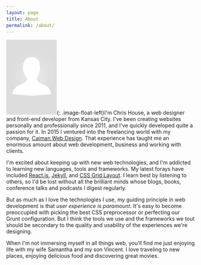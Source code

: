 ```yaml
---
layout: page
title: About
permalink: /about/
---
```


![Chris House, web designer and front-end developer](/assets/no-image.jpg){: .image-float-left}I'm Chris House, a web designer and front-end developer from Kansas City. I've been creating websites personally and professionally since 2011, and I've quickly developed quite a passion for it. In 2015 I ventured into the freelancing world with my company, [Caiman Web Design](http://caimanwebdesign.com). That experience has taught me an enormous amount about web development, business and working with clients.

I'm excited about keeping up with new web technologies, and I'm addicted to learning new languages, tools and frameworks. My latest forays have included [React.js](https://facebook.github.io/react/), [Jekyll](https://jekyllrb.com/), and [CSS Grid Layout](https://www.w3.org/TR/css-grid-1/). I learn best by listening to others, so I'd be lost without all the brilliant minds whose blogs, books, conference talks and podcasts I digest regularly.

But as much as I love the technologies I use, my guiding principle in web development is that _user experience is paramount_. It's easy to become preoccupied with picking the best CSS preprocessor or perfecting our Grunt configuration. But I think the tools we use and the frameworks we tout should be secondary to the quality and usability of the experiences we're designing.

When I'm not immersing myself in all things web, you'll find me just enjoying life with my wife Samantha and my son Vincent. I love traveling to new places, enjoying delicious food and discovering great movies.